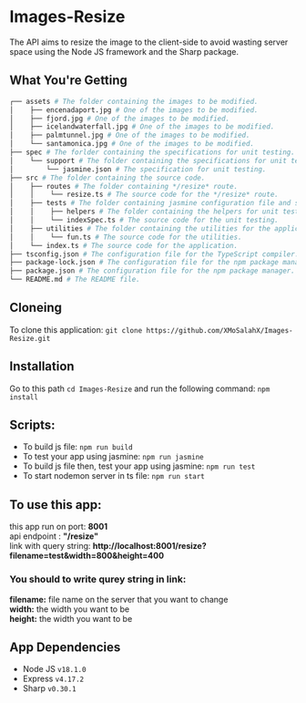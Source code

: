 # Images-Resize
The API aims to resize the image to the client-side to avoid wasting server space using the Node JS framework and the Sharp package.

## What You're Getting

````bash
┌── assets # The folder containing the images to be modified.
│    ├── encenadaport.jpg # One of the images to be modified.
│    ├── fjord.jpg # One of the images to be modified.
│    ├── icelandwaterfall.jpg # One of the images to be modified.
│    ├── palmtunnel.jpg # One of the images to be modified.
│    └── santamonica.jpg # One of the images to be modified.
├── spec # The forlder containing the specifications for unit testing.
│    └── support # The folder containing the specifications for unit testing.
│        └── jasmine.json # The specification for unit testing.
├── src # The folder containing the source code.
│    ├── routes # The folder containing */resize* route.
│    │    └── resize.ts # The source code for the */resize* route.
│    ├── tests # The folder containing jasmine configuration file and specs.
│    │    ├── helpers # The folder containing the helpers for unit testing.
│    │    └── indexSpec.ts # The source code for the unit testing.
│    ├── utilities # The folder containing the utilities for the application.
│    │    └── fun.ts # The source code for the utilities.
│    └── index.ts # The source code for the application.
├── tsconfig.json # The configuration file for the TypeScript compiler.
├── package-lock.json # The configuration file for the npm package manager.
├── package.json # The configuration file for the npm package manager.
└── README.md # The README file.

````


## Cloneing

To clone this application: `git clone https://github.com/XMoSalahX/Images-Resize.git`

## Installation

Go to this path `cd Images-Resize` and run the following command: `npm install`

## Scripts:
- To build js file: `npm run build`  
- To test your app using jasmine: `npm run jasmine`  
- To build js file then, test your app using jasmine: `npm run test`  
- To start nodemon server in ts file: `npm run start`  

## To use this app:

this app run on port: **8001**  
api endpoint : **"/resize"**       
link with query string:
**http://localhost:8001/resize?filename=test&width=800&height=400**   
	
### You should to write qurey string in link: 

**filename:** file name on the server that you want to change  
**width:** the width you want to be  
**height:** the width you want to be  

## App Dependencies

- Node JS `v18.1.0`
- Express `v4.17.2`
- Sharp `v0.30.1`
    
  
